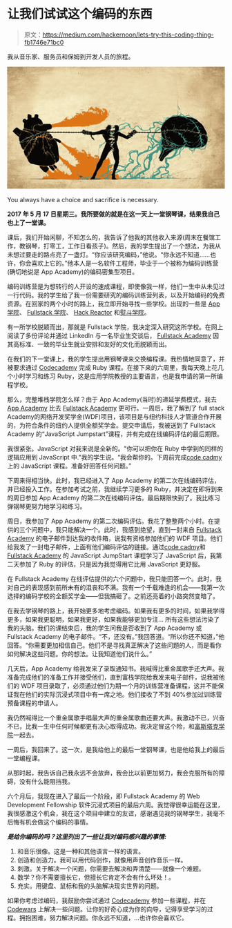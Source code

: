 # 让我们试试这个编码的东西

> 原文：<https://medium.com/hackernoon/lets-try-this-coding-thing-fb1746e71bc0>

我从音乐家、服务员和保姆到开发人员的旅程。

![](img/860da65d154bbcbf7d876f9a88b26de1.png)

You always have a choice and sacrifice is necessary.

**2017 年 5 月 17 日星期三。我所要做的就是在这一天上一堂钢琴课，结果我自己也上了一堂课。**

课后，我们开始闲聊，不知怎么的，我告诉了他我的其他收入来源(周末在餐馆工作，教钢琴，打零工，工作日看孩子)。然后，我的学生提出了一个想法，为我从未想过要走的路点亮了一盏灯。“你应该研究编码，”他说。“你永远不知道……也许，你会喜欢上它的。”他本人是一名软件工程师，毕业于一个被称为编码训练营(确切地说是 App Academy)的编码密集型项目。

编码训练营是为想转行的人开设的速成课程，即使像我一样，他们一生中从未见过一行代码。我的学生给了我一份需要研究的编码训练营列表，以及开始编码的免费资源。在回家的两个小时的路上，我立即开始寻找一些学校。出现的一些是 [App 学院](https://www.appacademy.io/)、 [Fullstack 学院](https://www.fullstackacademy.com/)、 [Hack Reactor](https://www.hackreactor.com/?nav=1) 和[熨斗学院](https://flatironschool.com/)。

有一所学校脱颖而出，那就是 Fullstack 学院，我决定深入研究这所学校。在网上阅读了多份评论并通过 LinkedIn 与一名毕业生交谈后， [Fullstack Academy](https://www.fullstackacademy.com/) 因其高标准、一致的毕业生就业安排和友好的文化而脱颖而出。

在我们的下一堂课上，我的学生提出用钢琴课来交换编程课。我热情地同意了，并被要求通过 [Codecademy](https://www.codecademy.com/) 完成 Ruby 课程。在接下来的六周里，我每天晚上花几个小时学习和练习 Ruby，这是应用学院教授的主要语言，也是我申请的第一所编程学校。

那么，完整堆栈学院怎么样？由于 App Academy(当时)的递延学费模式，我去 [App Academy](https://www.appacademy.io/) 比去 [Fullstack Academy](https://www.fullstackacademy.com/) 更可行。一周后，我了解到了 full stack Academy的网络开发奖学金(WDF)项目，该项目是与纽约科技人才管道合作开展的，为符合条件的纽约人提供全额奖学金。提交申请后，我被送到了 Fullstack Academy 的“JavaScript Jumpstart”课程，并有完成在线编码评估的最后期限。

我很紧张。JavaScript 对我来说是全新的。"你可以把你在 Ruby 中学到的同样的逻辑应用到 JavaScript 中."我的学生说。“我会帮你的。下周前完成[code cadmy](https://www.codecademy.com/)上的 JavaScript 课程。准备好回答任何问题。”

下周来得相当快。此时，我已经进入了 App Academy 的第二次在线编码评估，并已经投入工作。在参加考试之前，我继续学习更多的 Ruby，并决定在即将到来的周日参加 App Academy 的第二次在线编码评估。最后期限快到了。我比练习弹钢琴更努力地学习和练习。

周日，我参加了 App Academy 的第二次编码评估。我花了整整两个小时。在提供的三个问题中，我只能解决一个。此时，我感到绝望，直到一封来自 [Fullstack Academy](https://www.fullstackacademy.com/) 的电子邮件到达我的收件箱，说我有资格参加他们的 WDF 项目。他们给我发了一封电子邮件，上面有他们编码评估的链接。通过[code cadmy](https://www.codecademy.com/)和 [Fullstack Academy](https://www.fullstackacademy.com/) 的 JavaScript JumpStart 课程学习了 JavaScript 后，我第二天参加了 Ruby 的评估，只是因为我觉得用它比用 JavaScript 更舒服。

在 Fullstack Academy 在线评估提供的六个问题中，我只能回答一个。此时，我对自己的表现感到前所未有的沮丧和不满。我有一个千载难逢的机会——我第一次选择的编码学校的全额奖学金——但我搞砸了。之前还亮着的小路突然变暗了。

在我去学钢琴的路上，我开始更多地考虑编码。如果我有更多的时间，如果我学得更多，如果我更聪明，如果我更好，如果我能够更加专注… 所有这些想法污染了我的头脑。我们的课结束后，我的学生问我是否收到了 App Academy 或 Fullstack Academy 的电子邮件。“不，还没有。”我回答道。“所以你还不知道，”他回答。“你需要更加相信自己。他们不是寻找真正解决了这些问题的人，而是看你如何解决这些问题。你的想法。让我知道他们说什么。”

几天后，App Academy 给我发来了录取通知书。我喊得比重金属歌手还大声。我准备完成他们的准备工作并接受他们，直到富栈学院给我发来电子邮件，说我被他们的 WDF 项目录取了，必须通过他们为期一个月的训练营准备课程，这并不能保证我在他们的实际沉浸式项目中有一席之地。他们接收了不到 40%参加过训练营预备课程的申请人。

我仍然喊得比一个重金属歌手唱最大声的重金属歌曲还要大声。我激动不已，兴奋不已，比我一生中任何时候都更有决心取得成功。我决定冒这个险，和[富斯塔克学院](https://www.fullstackacademy.com/)一起去。

一周后，我回来了。这一次，是我给他上的最后一堂钢琴课，也是他给我上的最后一堂编程课。

从那时起，我告诉自己我永远不会放弃，我会比以前更加努力，我会克服所有的障碍，没有什么能阻挡我。

六个月后，我现在进入了最后一个阶段，即 Fullstack Academy 的 Web Development Fellowship 软件沉浸式项目的最后六周。我觉得很幸运能在这里，我很感激这个机会，我在这个项目中建立的友谊，感谢遇见我的钢琴学生，我毫不后悔有机会做这个编码的事情。

***是给你编码的吗？这里列出了一些让我对编码感兴趣的事情:***

1.  和音乐很像。这是一种和其他语言一样的语言。
2.  创造和创造力。我可以用代码创作，就像用声音创作音乐一样。
3.  刺激。关于解决一个问题，你需要去解决和弄清楚——就像一个难题。
4.  数学？你不需要擅长它，但擅长它肯定不会有什么坏处！。
5.  充实。用键盘、鼠标和我的头脑解决现实世界的问题。

如果你考虑过编码，我鼓励你尝试通过 [Codecademy](https://www.codecademy.com/) 参加一些课程，并在 [Codewars](https://www.codewars.com) 上解决一些问题。让你的好奇心成为你的向导，记得享受学习的过程。拥抱困难，努力解决问题。你永远不知道，…也许你会喜欢它。
